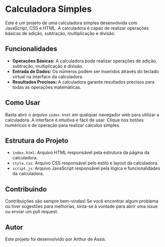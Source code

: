 # Calculadora Simples

Este é um projeto de uma calculadora simples desenvolvida com JavaScript, CSS e HTML. A calculadora é capaz de realizar operações básicas de adição, subtração, multiplicação e divisão.

## Funcionalidades

-   **Operações Básicas:** A calculadora pode realizar operações de adição, subtração, multiplicação e divisão.
-   **Entrada de Dados:** Os números podem ser inseridos através do teclado virtual na interface da calculadora.
-   **Resultados Precisos:** A calculadora garante resultados precisos para todas as operações matemáticas.

## Como Usar

Basta abrir o arquivo `index.html` em qualquer navegador web para utilizar a calculadora. A interface é intuitiva e fácil de usar. Clique nos botões numéricos e de operação para realizar cálculos simples.

## Estrutura do Projeto

-   `index.html`: Arquivo HTML responsável pela estrutura da página da calculadora.
-   `style.css`: Arquivo CSS responsável pelo estilo e layout da calculadora.
-   `script.js`: Arquivo JavaScript responsável pela lógica e funcionalidades da calculadora.

## Contribuindo

Contribuições são sempre bem-vindas! Se você encontrar algum problema ou tiver sugestões para melhorias, sinta-se à vontade para abrir uma issue ou enviar um pull request.

## Autor

Este projeto foi desenvolvido por Arthur de Assis.
